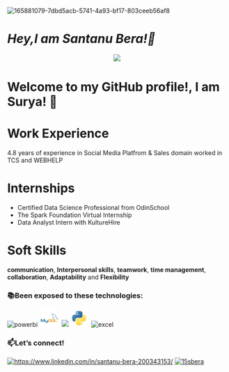 ![165881079-7dbd5acb-5741-4a93-bf17-803ceeb56af8](https://user-images.githubusercontent.com/121167491/226166237-452bac89-16b2-453b-b148-9fd181b587ff.png) 
# *Hey,I am Santanu Bera!👋*

<p  align="center"><img src = "Github Banner.gif"></p>

# Welcome to my GitHub profile!, I am Surya! 👋



# Work Experience
4.8 years of experience in Social Media Platfrom & Sales domain worked in TCS and WEBHELP

# Internships
* Certified Data Science Professional from OdinSchool
* The Spark Foundation Virtual Internship 
* Data Analyst Intern with KultureHire

# Soft Skills
 **communication**, **Interpersonal skills**, **teamwork**, **time management**, **collaboration**, **Adaptability** and **Flexibility**


<h3 align="left">📚Been exposed to these technologies: </h3>
<p align="left">
  <img src="https://img.icons8.com/color/1x/power-bi.png" alt="powerbi" width="40" height="40""/></a>&nbsp 
  <img src="https://raw.githubusercontent.com/devicons/devicon/master/icons/mysql/mysql-original-wordmark.svg" alt="mysql" width="40" height="40""/></a>&nbsp 
  <img src=["https://img.shields.io/badge/GitHub-100000?style=flat-square&logo=github&logoColor=white"](https://www.python.org" target="_blank" rel="noreferrer"> <img src="https://raw.githubusercontent.com/devicons/devicon/master/icons/python/python-original.svg" alt="python" width="40" height="40")/></a>&nbsp 
  <img src="https://img.icons8.com/color/512/microsoft-excel-2019--v1.png" alt="excel" width="40" height="40"/></a>&nbsp
   
  
  
  
  
</p>
  
  <h3 align="left">📫Let’s connect! </h3>
<p align="left"> 
  <a href="https://www.linkedin.com/in/santanu-bera-200343153/" target="blank"><img align="center" src="https://raw.githubusercontent.com/rahuldkjain/github-profile-readme-generator/master/src/images/icons/Social/linked-in-alt.svg" alt="https://www.linkedin.com/in/santanu-bera-200343153/" height="30" width="40" /></a>
  <a href="https://www.hackerrank.com/15sbera" target="blank"><img align="center" src="https://raw.githubusercontent.com/rahuldkjain/github-profile-readme-generator/master/src/images/icons/Social/hackerrank.svg" alt="15sbera" height="30" width="40" /></a>

</p>


